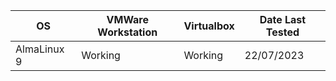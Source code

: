 | OS          | VMWare Workstation | Virtualbox | Date Last Tested |
|-------------|--------------------|------------|------------------|
| AlmaLinux 9 | Working            | Working    | 22/07/2023       |
